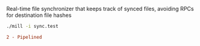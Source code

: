 Real-time file synchronizer that keeps track of synced files, avoiding RPCs for
destination file hashes

```bash
./mill -i sync.test
```

```diff
2 - Pipelined
```